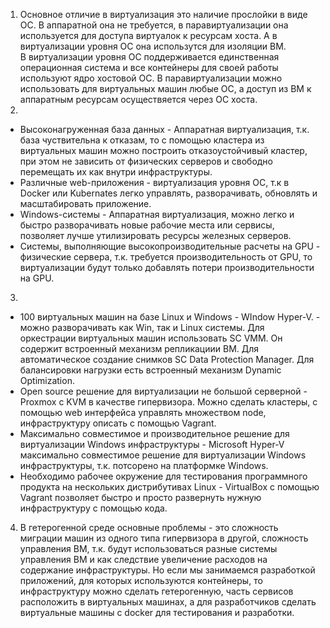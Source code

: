 1. Основное отличие в виртуализация это наличие прослойки в виде ОС. В аппаратной она не требуется,
в паравиртуализации она используется для доступа виртуалок к ресурсам хоста. А в виртуализации уровня ОС она использутся для изоляции ВМ.  
В виртуализации уровня ОС поддерживается единственная операционная система и все контейнеры для своей работы используют ядро хостовой ОС. В паравиртуализации можно использовать для виртуальных машин любые ОС, а доступ из ВМ к аппаратным ресурсам осуществяется через ОС хоста. 
2. 
* Высоконагруженная база данных - Аппаратная виртуализация, т.к. база чуствительна к отказам, то с помощью кластера из виртуальных машин можно построить отказоустойчивый кластер, при этом не зависить от физических серверов и свободно перемещать их как внутри инфраструктуры.    
* Различные web-приложения - виртуализация уровня ОС, т.к в Docker или Kubernates легко управлять, разворачивать, обновлять и масштабировать приложение.  
* Windows-системы - Аппаратная виртуализация, можно легко и быстро разворачивать новые рабочие места или сервисы, позволяет лучше утилизировать ресурсы железных серверов.  
* Системы, выполняющие высокопроизводительные расчеты на GPU - физические сервера, т.к. требуется производительность от GPU, то виртуализации будут только добавлять потери производительности на GPU.  
3. 
* 100 виртуальных машин на базе Linux и Windows - WIndow Hyper-V. - можно разворачивать как Win, так и Linux системы. Для оркестрации виртуальных машин использовать SC VMM. Он содержит встроенный механизм репликациии ВМ. Для автоматическое создание снимков SC Data Protection Manager. Для балансировки нагрузки есть встроенный механизм Dynamic Optimization.  
* Open source решение для виртуализации не большой серверной - Proxmox c KVM в качестве гипервизора. Можно сделать кластеры, с помощью web интерфейса управлять множеством node, инфраструктуру описать с помощью Vagrant.    
* Максимально совместимое и производительное решение для виртуализации Windows инфраструктуры - Microsoft Hyper-V максимально совместимое решение для виртуализации Windows инфраструктуры, т.к. потсорено на платформке Windows.  
* Необходимо рабочее окружение для тестирования программного продукта на нескольких дистрибутивах Linux - VirtualBox с помощью Vagrant позволяет быстро и просто развернуть нужную инфраструктуру с помощью кода.  
4. В гетерогенной среде основные проблемы - это сложность миграции машин из одного типа гипервизора в другой, сложность управления ВМ, т.к. будут использоваться разные системы управления ВМ и как следствие увеличение расходов на содержание инфраструктуры. Но если мы занимаемся разработкой приложений, для которых используются контейнеры, то инфраструктуру можно сделать гетерогенную, часть сервисов расположить в виртуальных машинах, а для разработчиков сделать виртуальные машины с docker для тестирования и разработки.

